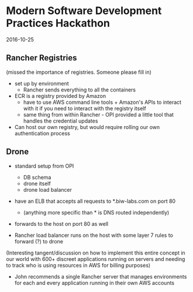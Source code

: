 # Modern Software Development Practices Hackathon
2016-10-25

## Rancher Registries
(missed the importance of registries. Someone please fill in)

- set up by environment
    - Rancher sends everything to all the containers
- ECR is a registry provided by Amazon
    - have to use AWS command line tools + Amazon's APIs to interact with it if you need to interact with the registry itself
    - same thing from within Rancher - OPI provided a little tool that handles the credential updates
- Can host our own registry, but would require rolling our own authentication process

## Drone
- standard setup from OPI
    - DB schema
    - drone itself
    - drone load balancer
    
- have an ELB that accepts all requests to *.biw-labs.com on port 80
    - (anything more specific than * is DNS routed independently)
- forwards to the host on port 80 as well
- Rancher load balancer runs on the host with some layer 7 rules to forward (?) to drone

(Interesting tangent/discussion on how to implement this entire concept in our world with 600+ discreet applications running on servers and needing to track who is using resources in AWS for billing purposes)
- John recommends a single Rancher server that manages environments for each and every application running in their own AWS accounts

